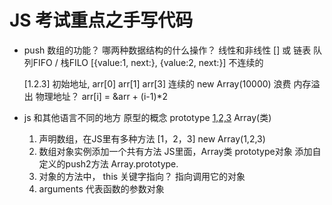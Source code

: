# JS  考试重点之手写代码

- push
    数组的功能？
    哪两种数据结构的什么操作？
    线性和非线性
    []  或 链表   队列FIFO / 栈FILO
    [{value:1, next:}, {value:2, next:}]  不连续的


    [1.2.3]  初始地址, arr[0] arr[1] arr[3]     连续的 
    new Array(10000)  浪费  内存溢出
    物理地址？
    arr[i] = &arr + (i-1)*2


- js 和其他语言不同的地方
    原型的概念 prototype
    [1,2,3](实例)   Array(类)
    1. 声明数组，在JS里有多种方法
        [1，2，3]   new Array(1,2,3)
    2. 数组对象实例添加一个共有方法 
        JS里面，Array类 prototype对象  添加自定义的push2方法
        Array.prototype.
    3. 对象的方法中， this 关键字指向？
        指向调用它的对象
    3. arguments 代表函数的参数对象